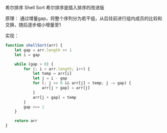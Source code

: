 希尔排序 Shell Sort
希尔排序是插入排序的改进版

原理：
通过增量gap，将整个序列分为若干组，从后往前进行组内成员的比较和交换，随后逐步缩小增量至1

实现：
```js
function shellSort(arr) {
    let gap = arr.length >> 1
    let i = gap

    while (gap > 0) {
        for (; i < arr.length; i++) {
            let temp = arr[i]
            let j = i - gap
            for (; j >= 0 && arr[j] > temp; j -= gap) {
                arr[j + gap] = arr[j]
            }
            arr[j + gap] = temp
        }
        gap >>= 1
    }

    return arr
}
```
